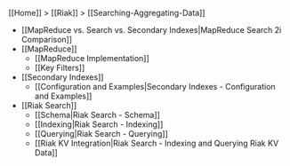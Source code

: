 [[Home]] > [[Riak]] > [[Searching-Aggregating-Data]]

* [[MapReduce vs. Search vs. Secondary Indexes|MapReduce Search 2i Comparison]]
* [[MapReduce]]
  * [[MapReduce Implementation]]
  * [[Key Filters]]
* [[Secondary Indexes]]
  * [[Configuration and Examples|Secondary Indexes - Configuration and Examples]]
* [[Riak Search]]
  * [[Schema|Riak Search - Schema]]
  * [[Indexing|Riak Search - Indexing]]
  * [[Querying|Riak Search - Querying]]
  * [[Riak KV Integration|Riak Search - Indexing and Querying Riak KV Data]]

